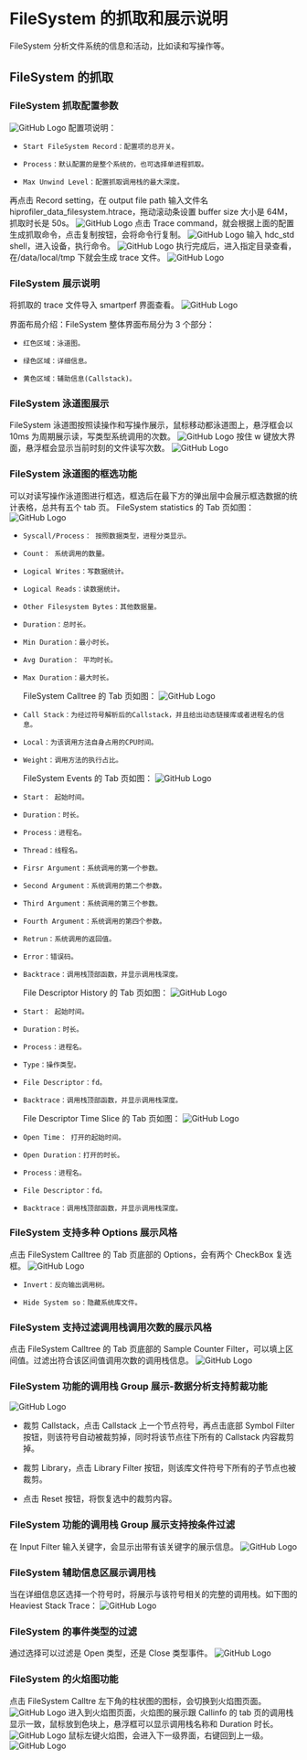 # FileSystem 的抓取和展示说明

FileSystem 分析文件系统的信息和活动，比如读和写操作等。

## FileSystem 的抓取

### FileSystem 抓取配置参数

![GitHub Logo](../../figures/FileSystem/filesystemsetting.jpg)
配置项说明：

-     Start FileSystem Record：配置项的总开关。
-     Process：默认配置的是整个系统的，也可选择单进程抓取。
-     Max Unwind Level：配置抓取调用栈的最大深度。

再点击 Record setting，在 output file path 输入文件名 hiprofiler_data_filesystem.htrace，拖动滚动条设置 buffer size 大小是 64M，抓取时长是 50s。
![GitHub Logo](../../figures/FileSystem/filesystemrecord.jpg)
点击 Trace command，就会根据上面的配置生成抓取命令，点击复制按钮，会将命令行复制。
![GitHub Logo](../../figures/FileSystem/FileSystemcommand.jpg)
输入 hdc_std shell，进入设备，执行命令。
![GitHub Logo](../../figures/FileSystem/FileSystemexcutecommand.jpg)
执行完成后，进入指定目录查看，在/data/local/tmp 下就会生成 trace 文件。
![GitHub Logo](../../figures/FileSystem/FileSystemfile.jpg)

### FileSystem 展示说明

将抓取的 trace 文件导入 smartperf 界面查看。
![GitHub Logo](../../figures/FileSystem/FileSystemsummary.jpg)

界面布局介绍：FileSystem 整体界面布局分为 3 个部分：

-     红色区域：泳道图。
-     绿色区域：详细信息。
-     黄色区域：辅助信息(Callstack)。

### FileSystem 泳道图展示

FileSystem 泳道图按照读操作和写操作展示，鼠标移动都泳道图上，悬浮框会以 10ms 为周期展示读，写类型系统调用的次数。
![GitHub Logo](../../figures/FileSystem/FileSystemchart.jpg)
按住 w 键放大界面，悬浮框会显示当前时刻的文件读写次数。
![GitHub Logo](../../figures/FileSystem/FileSystemcount.jpg)

### FileSystem 泳道图的框选功能

可以对读写操作泳道图进行框选，框选后在最下方的弹出层中会展示框选数据的统计表格，总共有五个 tab 页。
FileSystem statistics 的 Tab 页如图：
![GitHub Logo](../../figures/FileSystem/FileSystemstatistics.jpg)

-     Syscall/Process： 按照数据类型，进程分类显示。
-     Count： 系统调用的数量。
-     Logical Writes：写数据统计。
-     Logical Reads：读数据统计。
-     Other Filesystem Bytes：其他数据量。
-     Duration：总时长。
-     Min Duration：最小时长。
-     Avg Duration： 平均时长。
-     Max Duration：最大时长。
  FileSystem Calltree 的 Tab 页如图：
  ![GitHub Logo](../../figures/FileSystem/FileSystemCalltree.jpg)
-     Call Stack：为经过符号解析后的Callstack，并且给出动态链接库或者进程名的信息。
-     Local：为该调用方法自身占用的CPU时间。
-     Weight：调用方法的执行占比。
  FileSystem Events 的 Tab 页如图：
  ![GitHub Logo](../../figures/FileSystem/FileSystemevents.jpg)
-     Start： 起始时间。
-     Duration：时长。
-     Process：进程名。
-     Thread：线程名。
-     Firsr Argument：系统调用的第一个参数。
-     Second Argument：系统调用的第二个参数。
-     Third Argument：系统调用的第三个参数。
-     Fourth Argument：系统调用的第四个参数。
-     Retrun：系统调用的返回值。
-     Error：错误码。
-     Backtrace：调用栈顶部函数，并显示调用栈深度。
  File Descriptor History 的 Tab 页如图：
  ![GitHub Logo](../../figures/FileSystem/FileSystemhistory.jpg)
-     Start： 起始时间。
-     Duration：时长。
-     Process：进程名。
-     Type：操作类型。
-     File Descriptor：fd。
-     Backtrace：调用栈顶部函数，并显示调用栈深度。
  File Descriptor Time Slice 的 Tab 页如图：
  ![GitHub Logo](../../figures/FileSystem/FileSystemtimeslice.jpg)
-     Open Time： 打开的起始时间。
-     Open Duration：打开的时长。
-     Process：进程名。
-     File Descriptor：fd。
-     Backtrace：调用栈顶部函数，并显示调用栈深度。

### FileSystem 支持多种 Options 展示风格

点击 FileSystem Calltree 的 Tab 页底部的 Options，会有两个 CheckBox 复选框。
![GitHub Logo](../../figures/FileSystem/FileSystemOptions.jpg)

-     Invert：反向输出调用树。
-     Hide System so：隐藏系统库文件。

### FileSystem 支持过滤调用栈调用次数的展示风格

点击 FileSystem Calltree 的 Tab 页底部的 Sample Counter Filter，可以填上区间值。过滤出符合该区间值调用次数的调用栈信息。
![GitHub Logo](../../figures/FileSystem/FileSystemsamplecounter.jpg)

### FileSystem 功能的调用栈 Group 展示-数据分析支持剪裁功能

![GitHub Logo](../../figures/FileSystem/FileSystemdatamining.jpg)

- 裁剪 Callstack，点击 Callstack 上一个节点符号，再点击底部 Symbol Filter 按钮，则该符号自动被裁剪掉，同时将该节点往下所有的 Callstack 内容裁剪掉。

- 裁剪 Library，点击 Library Filter 按钮，则该库文件符号下所有的子节点也被裁剪。
- 点击 Reset 按钮，将恢复选中的裁剪内容。

### FileSystem 功能的调用栈 Group 展示支持按条件过滤

在 Input Filter 输入关键字，会显示出带有该关键字的展示信息。
![GitHub Logo](../../figures/FileSystem/FileSysteminputfilter.jpg)

### FileSystem 辅助信息区展示调用栈

当在详细信息区选择一个符号时，将展示与该符号相关的完整的调用栈。如下图的 Heaviest Stack Trace：
![GitHub Logo](../../figures/FileSystem/FileSystemheaviesttrace.jpg)

### FileSystem 的事件类型的过滤

通过选择可以过滤是 Open 类型，还是 Close 类型事件。
![GitHub Logo](../../figures/FileSystem/filesystemfilter.jpg)

### FileSystem 的火焰图功能

点击 FileSystem Calltre 左下角的柱状图的图标，会切换到火焰图页面。
![GitHub Logo](../../figures/FileSystem/FileSystemflame.jpg)
进入到火焰图页面，火焰图的展示跟 Callinfo 的 tab 页的调用栈显示一致，鼠标放到色块上，悬浮框可以显示调用栈名称和 Duration 时长。
![GitHub Logo](../../figures/FileSystem/FileSystemflameshow.jpg)
鼠标左键火焰图，会进入下一级界面，右键回到上一级。
![GitHub Logo](../../figures/FileSystem/FileSystemflamelevel.jpg)
